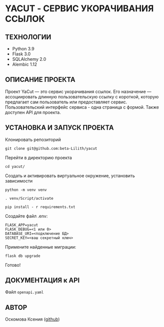# YACUT - СЕРВИС УКОРАЧИВАНИЯ ССЫЛОК

## ТЕХНОЛОГИИ  
- Python 3.9  
- Flask 3.0  
- SQLAlchemy 2.0  
- Alembic 1.12  

## ОПИСАНИЕ ПРОЕКТА  
Проект YaCut — это сервис укорачивания ссылок. Его назначение — ассоциировать длинную пользовательскую ссылку с короткой, которую предлагает сам пользователь или предоставляет сервис.  
Пользовательский интерфейс сервиса - одна страница с формой. Также доступен API для проекта.    

## УСТАНОВКА И ЗАПУСК ПРОЕКТА  
Клонировать репозиторий  
```
git clone git@github.com:beta-Lilith/yacut
```  
Перейти в директорию проекта  
```
cd yacut/  
```  
Создать и активировать виртуальное окружение, установить зависимости  
```
python -m venv venv
```  
```
. venv/Script/activate
```  
```
pip install - r requirements.txt
```  
Создайте файл .env:  
```
FLASK_APP=yacut
FLASK_DEBUG=<1 или 0>
DATABASE_URI=<подключение БД>
SECRET_KEY=<ваш секретный ключ>
```  
Примените найденные миграции:  
```
flask db upgrade
```  
Готово!  

## ДОКУМЕНТАЦИЯ к API  
Файл `openapi.yaml`  

## АВТОР  
Оскомова Ксения ([github](https://github.com/beta-Lilith))